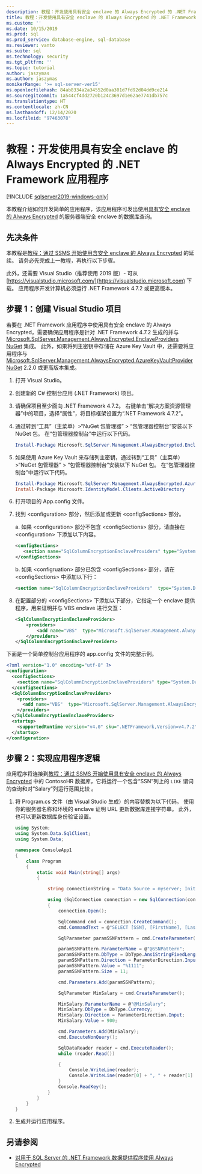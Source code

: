```yaml
---
description: 教程：开发使用具有安全 enclave 的 Always Encrypted 的 .NET Framework 应用程序
title: 教程：开发使用具有安全 enclave 的 Always Encrypted 的 .NET Framework 应用程序 | Microsoft Docs
ms.custom: ''
ms.date: 10/15/2019
ms.prod: sql
ms.prod_service: database-engine, sql-database
ms.reviewer: vanto
ms.suite: sql
ms.technology: security
ms.tgt_pltfrm: ''
ms.topic: tutorial
author: jaszymas
ms.author: jaszymas
monikerRange: '>= sql-server-ver15'
ms.openlocfilehash: 84ab8334a2a34552d0aa301d7fd92d04dd9ce214
ms.sourcegitcommit: 1a544cf4dd2720b124c3697d1e62ae7741db757c
ms.translationtype: HT
ms.contentlocale: zh-CN
ms.lasthandoff: 12/14/2020
ms.locfileid: "97463078"
---
```

# <a name="tutorial-develop-a-net-framework-application-using-always-encrypted-with-secure-enclaves"></a>教程：开发使用具有安全 enclave 的 Always Encrypted 的 .NET Framework 应用程序
[!INCLUDE [sqlserver2019-windows-only](../../includes/applies-to-version/sqlserver2019-windows-only.md)]

本教程介绍如何开发简单的应用程序，该应用程序可发出使用[具有安全 enclave 的 Always Encrypted](encryption/always-encrypted-enclaves.md) 的服务器端安全 enclave 的数据库查询。 

## <a name="prerequisites"></a>先决条件
本教程是[教程：通过 SSMS 开始使用含安全 enclave 的 Always Encrypted](./tutorial-getting-started-with-always-encrypted-enclaves.md) 的延续。 请务必先完成上一教程，再执行以下步骤。

此外，还需要 Visual Studio（推荐使用 2019 版）- 可从 [https://visualstudio.microsoft.com/](https://visualstudio.microsoft.com) 下载。 应用程序开发计算机必须运行 .NET Framework 4.7.2 或更高版本。

## <a name="step-1-set-up-your-visual-studio-project"></a>步骤 1：创建 Visual Studio 项目

若要在 .NET Framework 应用程序中使用具有安全 enclave 的 Always Encrypted，需要确保应用程序是针对 .NET Framework 4.7.2 生成的并与 [Microsoft.SqlServer.Management.AlwaysEncrypted.EnclaveProviders NuGet](https://www.nuget.org/packages/Microsoft.SqlServer.Management.AlwaysEncrypted.EnclaveProviders) 集成。 此外，如果将列主密钥中存储在 Azure Key Vault 中，还需要将应用程序与 [Microsoft.SqlServer.Management.AlwaysEncrypted.AzureKeyVaultProvider NuGet](https://www.nuget.org/packages/Microsoft.SqlServer.Management.AlwaysEncrypted.AzureKeyVaultProvider) 2.2.0 或更高版本集成。 

1. 打开 Visual Studio。

2. 创建新的 C\# 控制台应用 (.NET Framework) 项目。

3. 请确保项目至少面向 .NET Framework 4.7.2。 右键单击“解决方案资源管理器”中的项目，选择“属性”，将目标框架设置为“.NET Framework 4.7.2”。

4. 通过转到“工具”（主菜单）>“NuGet 包管理器” > “包管理器控制台”安装以下 NuGet 包。 在“包管理器控制台”中运行以下代码。

   ```powershell
   Install-Package Microsoft.SqlServer.Management.AlwaysEncrypted.EnclaveProviders -IncludePrerelease
   ```

5. 如果使用 Azure Key Vault 来存储列主密钥，通过转到“工具”（主菜单）>“NuGet 包管理器” > “包管理器控制台”安装以下 NuGet 包。 在“包管理器控制台”中运行以下代码。

   ```powershell
   Install-Package Microsoft.SqlServer.Management.AlwaysEncrypted.AzureKeyVaultProvider -IncludePrerelease -Version 2.2.0
   Install-Package Microsoft.IdentityModel.Clients.ActiveDirectory
   ```

7. 打开项目的 App.config 文件。

8. 找到 \<configuration\> 部分，然后添加或更新 \<configSections\> 部分。

   a. 如果 \<configuration\> 部分不包含 \<configSections\> 部分，请直接在 \<configuration\> 下添加以下内容。
   
      ```xml
      <configSections>
         <section name="SqlColumnEncryptionEnclaveProviders" type="System.Data.SqlClient.SqlColumnEncryptionEnclaveProviderConfigurationSection, System.Data, Version=4.0.0.0, Culture=neutral, PublicKeyToken=b77a5c561934e089" />
      </configSections>
      ```
   b. 如果 \<configruation\> 部分已包含 \<configSections\> 部分，请在 \<configSections\> 中添加以下行：

   ```xml
   <section name="SqlColumnEncryptionEnclaveProviders"  type="System.Data.SqlClient.SqlColumnEncryptionEnclaveProviderConfigurationSection, System.Data,  Version=4.0.0.0, Culture=neutral, PublicKeyToken=b77a5c561934e089" /\>
   ```

9. 在配置部分的 \<configSections\> 下添加以下部分，它指定一个 enclave 提供程序，用来证明并与 VBS enclave 进行交互：

   ```xml
   <SqlColumnEncryptionEnclaveProviders>
       <providers>
           <add name="VBS"  type="Microsoft.SqlServer.Management.AlwaysEncrypted.EnclaveProviders.HostGuardianServiceEnclaveProvider,  Microsoft.SqlServer.Management.AlwaysEncrypted.EnclaveProviders,    Version=15.0.0.0, Culture=neutral, PublicKeyToken=89845dcd8080cc91"/>
       </providers>
   </SqlColumnEncryptionEnclaveProviders>
   ```

下面是一个简单控制台应用程序的 app.config 文件的完整示例。
```xml
<?xml version="1.0" encoding="utf-8" ?>
<configuration>
  <configSections>
    <section name="SqlColumnEncryptionEnclaveProviders" type="System.Data.SqlClient.SqlColumnEncryptionEnclaveProviderConfigurationSection, System.Data, Version=4.0.0.0, Culture=neutral, PublicKeyToken=b77a5c561934e089" />
  </configSections>
  <SqlColumnEncryptionEnclaveProviders>
    <providers>
      <add name="VBS"  type="Microsoft.SqlServer.Management.AlwaysEncrypted.EnclaveProviders.HostGuardianServiceEnclaveProvider,  Microsoft.SqlServer.Management.AlwaysEncrypted.EnclaveProviders,    Version=15.0.0.0, Culture=neutral, PublicKeyToken=89845dcd8080cc91"/>
    </providers>
  </SqlColumnEncryptionEnclaveProviders>
  <startup> 
    <supportedRuntime version="v4.0" sku=".NETFramework,Version=v4.7.2" />
  </startup>
</configuration>
```
## <a name="step-2-implement-your-application-logic"></a>步骤 2：实现应用程序逻辑
应用程序将连接到[教程：通过 SSMS 开始使用具有安全 enclave 的 Always Encrypted](tutorial-getting-started-with-always-encrypted-enclaves.md) 中的 ContosoHR 数据库，它将运行一个包含“SSN”列上的 `LIKE` 谓词的查询和对“Salary”列运行范围比较 。

1. 将 Program.cs 文件（由 Visual Studio 生成）的内容替换为以下代码。 使用你的服务器名称和环境的 enclave 证明 URL 更新数据库连接字符串。 此外，也可以更新数据库身份验证设置。

    ```cs
    using System;
    using System.Data.SqlClient;
    using System.Data;

    namespace ConsoleApp1
    {
        class Program
        {
            static void Main(string[] args)
            {
    
                string connectionString = "Data Source = myserver; Initial Catalog = ContosoHR; Column Encryption Setting = Enabled;Enclave Attestation Url = http://hgs.bastion.local/Attestation; Integrated Security = true";

                using (SqlConnection connection = new SqlConnection(connectionString))
                {
                    connection.Open();

                    SqlCommand cmd = connection.CreateCommand();
                    cmd.CommandText = @"SELECT [SSN], [FirstName], [LastName], [Salary] FROM [dbo].[Employees] WHERE [SSN] LIKE @SSNPattern AND [Salary] > @MinSalary;";

                    SqlParameter paramSSNPattern = cmd.CreateParameter();

                    paramSSNPattern.ParameterName = @"@SSNPattern";
                    paramSSNPattern.DbType = DbType.AnsiStringFixedLength;
                    paramSSNPattern.Direction = ParameterDirection.Input;
                    paramSSNPattern.Value = "%1111";
                    paramSSNPattern.Size = 11;

                    cmd.Parameters.Add(paramSSNPattern);

                    SqlParameter MinSalary = cmd.CreateParameter();

                    MinSalary.ParameterName = @"@MinSalary";
                    MinSalary.DbType = DbType.Currency;
                    MinSalary.Direction = ParameterDirection.Input;
                    MinSalary.Value = 900;

                    cmd.Parameters.Add(MinSalary);
                    cmd.ExecuteNonQuery();
    
                    SqlDataReader reader = cmd.ExecuteReader();
                    while (reader.Read())

                    {
                        Console.WriteLine(reader);
                        Console.WriteLine(reader[0] + ", " + reader[1] + ", " + reader[2] + ", " + reader[3]);
                    }   
                    Console.ReadKey();
                }
            }
        }
    }
    ```
2. 生成并运行应用程序。  

## <a name="see-also"></a>另请参阅
- [对用于 SQL Server 的 .NET Framework 数据提供程序使用 Always Encrypted](encryption/develop-using-always-encrypted-with-net-framework-data-provider.md)
